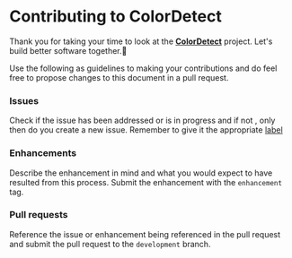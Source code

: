 # Contributing to ColorDetect

Thank you for taking your time to  look at the [**ColorDetect**](https://github.com/MarvinKweyu/ColorDetect) project. Let's build better software together.:clap:

Use the following as guidelines to making your contributions and do feel free to propose changes to this document in a pull request.

### Issues
Check if the issue has been addressed or is in progress and if not , only then do you create a new issue.
Remember to give it the appropriate [label](https://github.com/MarvinKweyu/ColorDetect/labels)

### Enhancements
Describe the enhancement in mind and what you would expect to have resulted from this process.
Submit the enhancement with the `enhancement` tag.

### Pull requests
Reference the issue or enhancement being referenced in the pull request and 
submit the pull request to the `development` branch.
